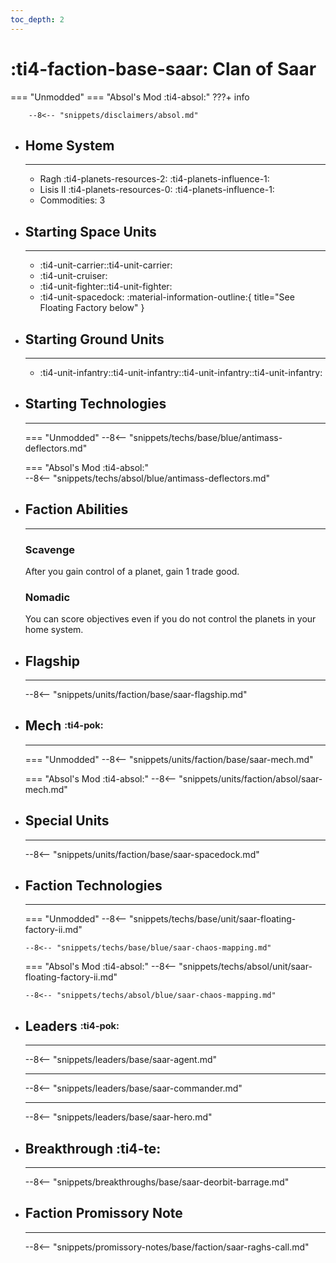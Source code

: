 ```yaml
---
toc_depth: 2
---
```


# :ti4-faction-base-saar: Clan of Saar
=== "Unmodded"
=== "Absol's Mod :ti4-absol:" 
    ???+ info

        --8<-- "snippets/disclaimers/absol.md"

<div class="grid cards" markdown>

-   ## __Home System__

    ---

    * Ragh :ti4-planets-resources-2: :ti4-planets-influence-1:
    * Lisis II :ti4-planets-resources-0: :ti4-planets-influence-1:
    * Commodities: 3

</div>

<div class="grid cards" markdown>

-   ## __Starting Space Units__

    ---

    * :ti4-unit-carrier::ti4-unit-carrier:
    * :ti4-unit-cruiser:
    * :ti4-unit-fighter::ti4-unit-fighter:
    * :ti4-unit-spacedock: :material-information-outline:{ title="See Floating Factory below" }

-   ## __Starting Ground Units__

    ---

    * :ti4-unit-infantry::ti4-unit-infantry::ti4-unit-infantry::ti4-unit-infantry:

-   ## __Starting Technologies__

    ---
    === "Unmodded"
        --8<-- "snippets/techs/base/blue/antimass-deflectors.md"

    === "Absol's Mod :ti4-absol:"  
        --8<-- "snippets/techs/absol/blue/antimass-deflectors.md"

-   ## __Faction Abilities__

    ---
    ### **Scavenge**
    
    After you gain control of a planet, gain 1 trade good.

    ### **Nomadic**

    You can score objectives even if you do not control the planets in your home system.

-   ## __Flagship__

    ---
    --8<-- "snippets/units/faction/base/saar-flagship.md"

-   ## __Mech__ <sup><sub>:ti4-pok:</sub></sup>

    ---
    === "Unmodded"
        --8<-- "snippets/units/faction/base/saar-mech.md"

    === "Absol's Mod :ti4-absol:"
        --8<-- "snippets/units/faction/absol/saar-mech.md"

</div>

<div class="grid cards" markdown>

-   ## __Special Units__

    ---
    --8<-- "snippets/units/faction/base/saar-spacedock.md"

</div>

<div class="grid cards" markdown>

-   ## __Faction Technologies__

    ---
    === "Unmodded"
        --8<-- "snippets/techs/base/unit/saar-floating-factory-ii.md"

        --8<-- "snippets/techs/base/blue/saar-chaos-mapping.md"

    === "Absol's Mod :ti4-absol:"
        --8<-- "snippets/techs/absol/unit/saar-floating-factory-ii.md"

        --8<-- "snippets/techs/absol/blue/saar-chaos-mapping.md"

-   ## __Leaders__ <sup><sub>:ti4-pok:</sub></sup>

    ---
    
    --8<-- "snippets/leaders/base/saar-agent.md"

    ---

    --8<-- "snippets/leaders/base/saar-commander.md"

    ---

    --8<-- "snippets/leaders/base/saar-hero.md"

- ## __Breakthrough__ :ti4-te:

    ---
    --8<-- "snippets/breakthroughs/base/saar-deorbit-barrage.md"

-   ## __Faction Promissory Note__

    ---
    --8<-- "snippets/promissory-notes/base/faction/saar-raghs-call.md"

</div>